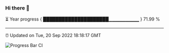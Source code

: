 ### Hi there 👋

⏳ Year progress { █████████████████████▁▁▁▁▁▁▁▁▁ } 71.99 %

---

⏰ Updated on Tue, 20 Sep 2022 18:18:17 GMT

![Progress Bar CI](https://github.com/liununu/liununu/workflows/Progress%20Bar%20CI/badge.svg)

